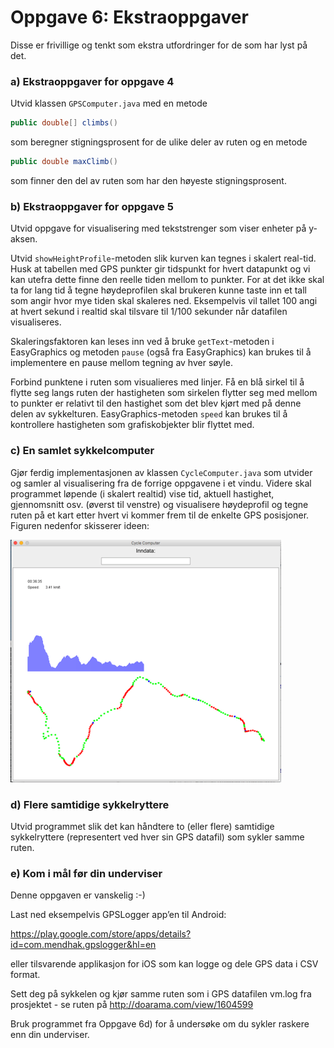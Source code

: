 # Oppgave 6: Ekstraoppgaver

Disse er frivillige og tenkt som ekstra utfordringer for de som har lyst på det.

### a) Ekstraoppgaver for oppgave 4

Utvid klassen `GPSComputer.java` med en metode

```java
public double[] climbs()
```

som beregner stigningsprosent for de ulike deler av ruten og en metode

```java
public double maxClimb()
```

som finner den del av ruten som har den høyeste stigningsprosent.

### b) Ekstraoppgaver for oppgave 5

Utvid oppgave for visualisering med tekststrenger som viser enheter på y-aksen.

Utvid `showHeightProfile`-metoden slik kurven kan tegnes i skalert real-tid. Husk at tabellen med GPS punkter gir tidspunkt for hvert datapunkt og vi kan utefra dette finne den reelle tiden mellom to punkter. For at det ikke skal ta for lang tid å tegne høydeprofilen skal brukeren kunne taste inn et tall som angir hvor mye tiden skal skaleres ned. Eksempelvis vil tallet 100 angi at hvert sekund i realtid skal tilsvare til 1/100 sekunder når datafilen visualiseres.

Skaleringsfaktoren kan leses inn ved å bruke `getText`-metoden i EasyGraphics og metoden `pause` (også fra EasyGraphics) kan brukes til å implementere en pause mellom tegning av hver søyle.

Forbind punktene i ruten som visualieres med linjer. Få en blå sirkel til å flytte seg langs ruten der hastigheten som sirkelen flytter seg med mellom to punkter er relativt til den hastighet som det blev kjørt med på denne delen av sykkelturen. EasyGraphics-metoden `speed` kan brukes til å kontrollere hastigheten som grafiskobjekter blir flyttet med.

### c) En samlet sykkelcomputer

Gjør ferdig implementasjonen av klassen `CycleComputer.java` som utvider og samler al visualisering fra de forrige oppgavene i et vindu. Videre skal programmet løpende (i skalert realtid) vise tid, aktuell hastighet, gjennomsnitt osv. (øverst til venstre) og visualisere høydeprofil og tegne ruten på et kart etter hvert vi kommer frem til de enkelte GPS posisjoner. Figuren nedenfor skisserer ideen:

![](assets/markdown-img-paste-20180909131911330.png)

### d) Flere samtidige sykkelryttere

Utvid programmet slik det kan håndtere to (eller flere) samtidige sykkelryttere (representert ved hver sin GPS datafil) som sykler samme ruten.

### e) Kom i mål før din underviser

Denne oppgaven er vanskelig :-)

Last ned eksempelvis GPSLogger app’en til Android:

https://play.google.com/store/apps/details?id=com.mendhak.gpslogger&hl=en

eller tilsvarende applikasjon for iOS som kan logge og dele GPS data i CSV format.

Sett deg på sykkelen og kjør samme ruten som i GPS datafilen vm.log fra prosjektet - se ruten på http://doarama.com/view/1604599

Bruk programmet fra Oppgave 6d) for å undersøke om du sykler raskere enn din underviser.
